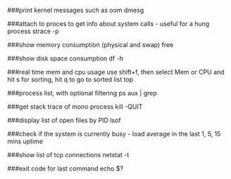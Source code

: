 ###print kernel messages such as oom
dmesg 
 
###attach to proces to get info about system calls - useful for a hung process
strace -p <pid>
 
###show memory consumption (physical and swap)
free 
 
###show disk space consumption
df -h 
 
###real time mem and cpu usage
use shift+f, then select Mem or CPU and hit s for sorting, hit q to go to sorted list
top
 
###process list, with optional filtering
ps aux | grep <process name>
 
###get stack trace of mono process
kill -QUIT <pid> 
 
###display list of open files by PID
lsof
 
###check if the system is currently busy - load average in the last 1, 5, 15 mins
uptime
 
###show list of tcp connections
netstat -t
 
###exit code for last command
echo $?
